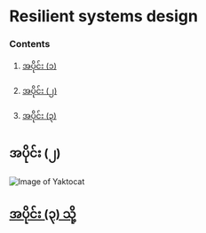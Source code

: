 # Resilient systems design
   ### Contents
1.  [အပိုင်း (၁)](https://github.com/KoMoeArkarOhm/software_engineering/blob/master/PART%202%20-%20System%20Dependability%20and%20Security/Chapter_14_Resilience_engineering/Resilient_systems_design_part_1.md)

2.  [အပိုင်း (၂)]()

3.  [အပိုင်း (၃)](https://github.com/KoMoeArkarOhm/software_engineering/blob/master/PART%202%20-%20System%20Dependability%20and%20Security/Chapter_14_Resilience_engineering/Resilient_systems_design_part_3.md)
## အပိုင်း (၂)
![Image of Yaktocat](https://github.com/KoMoeArkarOhm/image_resources_to_use_in_my_repositories/blob/master/figure_14_8.PNG)

## [အပိုင်း (၃) သို့](https://github.com/KoMoeArkarOhm/software_engineering/blob/master/PART%202%20-%20System%20Dependability%20and%20Security/Chapter_14_Resilience_engineering/Resilient_systems_design_part_3.md)

